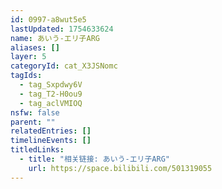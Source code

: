 ```yaml
---
id: 0997-a8wut5e5
lastUpdated: 1754633624
name: あいう-エリ子ARG
aliases: []
layer: 5
categoryId: cat_X3JSNomc
tagIds:
  - tag_Sxpdwy6V
  - tag_T2-H0ou9
  - tag_aclVMIOQ
nsfw: false
parent: ""
relatedEntries: []
timelineEvents: []
titledLinks:
  - title: "相关链接: あいう-エリ子ARG"
    url: https://space.bilibili.com/501319055
---
```


